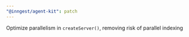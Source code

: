 ```yaml
---
"@inngest/agent-kit": patch
---
```


Optimize parallelism in `createServer()`, removing risk of parallel indexing

